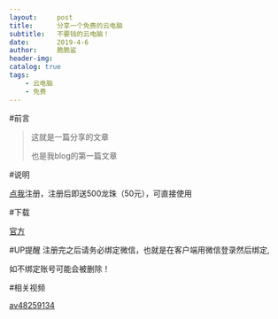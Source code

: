 ```yaml
---
layout:     post
title:      分享一个免费的云电脑
subtitle:   不要钱的云电脑！
date:       2019-4-6
author:     脆脆鲨
header-img: 
catalog: true
tags:
    - 云电脑
    - 免费
---
```

#前言
>这就是一篇分享的文章
>
>也是我blog的第一篇文章


#说明

[点我](http://game.rayvision.com/inviteRegister?inviteCode=155430104352914805)注册，注册后即送500龙珠（50元），可直接使用

#下载

[官方](http://www.abxy.games/download/)


#UP提醒
注册完之后请务必绑定微信，也就是在客户端用微信登录然后绑定,

如不绑定账号可能会被删除！

#相关视频

[av48259134](https://www.bilibili.com/video/av48259134)
